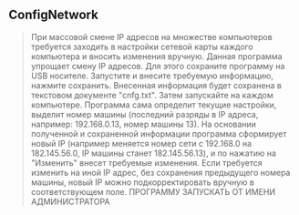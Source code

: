 ## ConfigNetwork
> При массовой смене IP адресов на множестве компьютеров требуется заходить в настройки сетевой карты каждого компьютера и вносить изменения вручную. Данная программа упрощает смену IP адресов. Для этого сохраните программу на USB  носителе. Запустите и внесите требуемую информацию, нажмите сохранить. Внесенная информация будет сохранена в текстовом документе "cnfg.txt". Затем запускайте на каждом компьютере. Программа сама определит  текущие настройки, выделит  номер машины  (последний разряды в IP адреса, например: 192.168.0.13, номер машины 13).  На основании полученной и сохраненной информации программа сформирует новый IP (например меняется номер сети с 192.168.0 на 182.145.56.0, IP машины станет 182.145.56.13), и по нажатию на "Изменить" внесет требуемые изменения. 
> Если требуется изменить на иной IP адрес, без сохранения предыдущего номера машины, новый IP можно подкорректировать вручную в соответствующем поле.
> ПРОГРАММУ ЗАПУСКАТЬ ОТ ИМЕНИ АДМИНИСТРАТОРА
